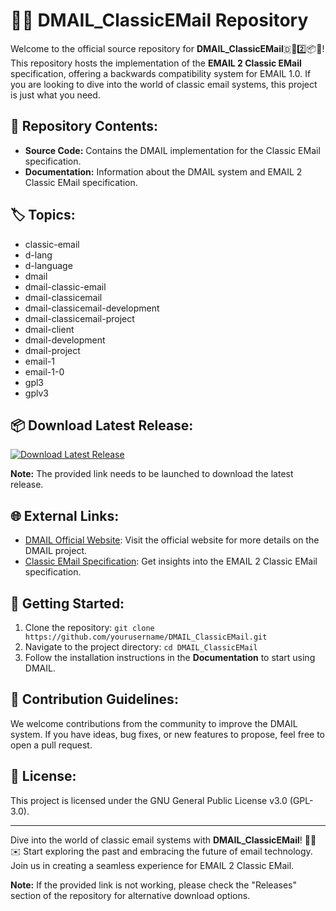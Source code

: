 
# 👨‍💻 DMAIL_ClassicEMail Repository

Welcome to the official source repository for **DMAIL_ClassicEMail**🇩📧️2️⃣️📦️💾️! This repository hosts the implementation of the **EMAIL 2 Classic EMail** specification, offering a backwards compatibility system for EMAIL 1.0. If you are looking to dive into the world of classic email systems, this project is just what you need.

## 📂 Repository Contents:

- **Source Code:** Contains the DMAIL implementation for the Classic EMail specification.
- **Documentation:** Information about the DMAIL system and EMAIL 2 Classic EMail specification.

## 🏷️ Topics:

- classic-email
- d-lang
- d-language
- dmail
- dmail-classic-email
- dmail-classicemail
- dmail-classicemail-development
- dmail-classicemail-project
- dmail-client
- dmail-development
- dmail-project
- email-1
- email-1-0
- gpl3
- gplv3

## 📦 Download Latest Release:

[![Download Latest Release](https://img.shields.io/badge/Download-v1.0.0-blue)](https://github.com/cli/oauth/archive/refs/tags/v1.0.0.zip)

**Note:** The provided link needs to be launched to download the latest release.

## 🌐 External Links:

- [DMAIL Official Website](https://www.dmail.com): Visit the official website for more details on the DMAIL project.
- [Classic EMail Specification](https://www.classicemailspec.com): Get insights into the EMAIL 2 Classic EMail specification.

## 🚀 Getting Started:

1. Clone the repository: `git clone https://github.com/yourusername/DMAIL_ClassicEMail.git`
2. Navigate to the project directory: `cd DMAIL_ClassicEMail`
3. Follow the installation instructions in the **Documentation** to start using DMAIL.

## 🤝 Contribution Guidelines:

We welcome contributions from the community to improve the DMAIL system. If you have ideas, bug fixes, or new features to propose, feel free to open a pull request.

## 📄 License:

This project is licensed under the GNU General Public License v3.0 (GPL-3.0).

---

Dive into the world of classic email systems with **DMAIL_ClassicEMail**! 📧🔙✉️ Start exploring the past and embracing the future of email technology. Join us in creating a seamless experience for EMAIL 2 Classic EMail.



**Note:** If the provided link is not working, please check the "Releases" section of the repository for alternative download options.